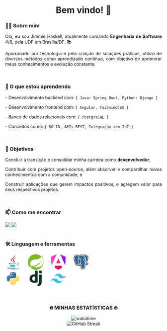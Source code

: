 <div align="center">
  <!-- <img src="https://visitor-badge.laobi.icu/badge?page_id=jimmiehaskell&"  /> -->
  <h1 align="center">Bem vindo! 👋</h1>
  
  <h3 align="left">👩‍💻 Sobre mim</h3>
  <p align="justify">Olá, eu sou Jimmie Haskell, atualmente cursando <b>Engenharia de Software</b> 4/8, pela UDF em Brasília/DF. 📚</p>
  <p align="justify">Apaixonado por tecnologia e pela criação de soluções práticas, utilizo de diversos métodos como aprendizado contínuo, com objetivo de aprimorar meus conhecimentos e evolução constante.</p>
  <br>
  
  <h3 align="left">🚀 O que estou aprendendo</h3>
  <p align="left">- Desenvolvimento backend com: <code>{ Java: Spring Boot, Python: Django }</code></p>
  <p align="left">- Desenvolvimento frontend com: <code>{ Angular, TailwindCSS }</code></p>
  <p align="left">- Banco de dados relacionais com: <code>{ PostgreSQL }</code></p>
  <p align="left">- Conceitos como: <code>{ SOLID, APIs REST, Integração com IoT }</code></p>
  <br>

  <h3 align="left">🎯 Objetivos</h3>
  <p align="justify">Concluir a transição e consolidar minha carreira como <b>desenvolvedor</b>;</p>
  <p align="justify">Contribuir com projetos open-source, além absorver e compartilhar novos conhecimentos com a comunidade; e</p>
  <p align="justify">Construir aplicações que gerem impactos positivos, e agregem valor para seus respectivos projetos.</p>
  <br>

  <h3 align="left">📫 Como me encontrar</h3>  
  <div align="left">
    <a href="https://www.linkedin.com/in/jimmiehaskell/" style="text-decoration: none;">
      <img src="https://img.shields.io/badge/LinkedIn-0077B5?style=for-the-badge&logo=linkedin&logoColor=white" />
    </a>
    <a href="mailto:contato@jimmiehaskell.dev" style="text-decoration: none;">
      <img src="https://img.shields.io/badge/Gmail-D14836?style=for-the-badge&logo=gmail&logoColor=white" />
    </a>
  </div>
  <br>

  <h3 align="left">🛠 Linguagem e ferramentas</h3>
    <div align="left">
      <img src="https://github.com/devicons/devicon/blob/v2.17.0/icons/java/java-original.svg" height="50" alt="java logo"  />
      <img width="15" />
      <img src="https://github.com/devicons/devicon/blob/v2.17.0/icons/spring/spring-original.svg" height="50" alt="spring boot logo"  />
      <img width="15" />
      <img src="https://github.com/devicons/devicon/blob/v2.17.0/icons/angular/angular-original.svg" height="50" alt="angular logo"  />
      <img width="15" />
      <img src="https://github.com/devicons/devicon/blob/v2.17.0/icons/postgresql/postgresql-original.svg" height="50" alt="angular logo"  />
      <br>
      <img src="https://github.com/devicons/devicon/blob/v2.17.0/icons/python/python-original.svg" height="50" alt="python logo"  />
      <img width="15" />
      <img src="https://github.com/devicons/devicon/blob/v2.17.0/icons/django/django-plain.svg" height="50" alt="django logo"  />
      <img width="15" />
      <img src="https://github.com/devicons/devicon/blob/v2.17.0/icons/tailwindcss/tailwindcss-original.svg" height="50" alt="tailwindcss logo" />
    </div>
    <br>
    
  <h1></h1>  
  <h3 align="center">🔥 MINHAS ESTATÍSTICAS 🔥</h3>
  <div align="center">
    <img src="https://wakatime.com/badge/user/09d2b4bf-e02a-46aa-b0bd-ba8bb36fd587.svg" alt="wakatime" /><br>
    <img src="https://streak-stats.demolab.com?user=jimmiehaskell&theme=navy-gear&hide_border=true&border_radius=10&locale=pt_BR&date_format=j%20M%5B%20Y%5D&card_width=500&card_height=200&background=010409" alt="GitHub Streak" />
  </div>
</div>
